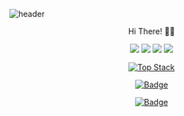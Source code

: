 ![header](https://capsule-render.vercel.app/api?type=waving&color=auto&height=150&section=header&text=SU%20YOUNG%20YANG&fontSize=65&animation=fadeIn&fontAlignY=38&descAlignY=55&descAlign=65)

<div align="center">

Hi There! 🙋‍♂️

<p>
    <a href="https://tasddc.tistory.com/" target="_blank"><img src="https://img.shields.io/badge/Tistory_blog-000000?style=flat&logo=Bloglovin&logoColor=#000000"/></a>
    <a href="mailto:tasddc1569@gmail.com" target="_blank"><img src="https://img.shields.io/badge/Gmail-EA4335?style=flat&logo=Gmail&logoColor=white"/></a>
    <a href="https://realdeveloper.pro/tasddc1226" target="_blank"><img src="https://img.shields.io/badge/Resume-00A98F?style=flat&logo=About.me&logoColor=white"/></a>
    <a href="https://www.linkedin.com/in/tasddc1226" target="_blank"><img src="https://img.shields.io/badge/LinkedIn-0A66C2?style=flat&logo=LinkedIn&logoColor=white"/></a>
</p>

[![Top Stack](https://widget.realdeveloper.pro/api/top?stack=django,Node.js,Nest.js)](https://github.com/tasddc1226)

[![Badge](https://widget.realdeveloper.pro/api/badge?title=Languages%20and%20Framework&badges=Python,Django,NestJS,JavaScript,TypeScript,Node.js,C%2B%2B)](https://github.com/tasddc1226)

[![Badge](https://widget.realdeveloper.pro/api/badge?title=Database%20and%20DevOps&badges=MySQL,MongoDB,Mongoose,Firebase,Git,GitHub,Slack,Notion,Docker,Nginx)](https://github.com/tasddc1226)




